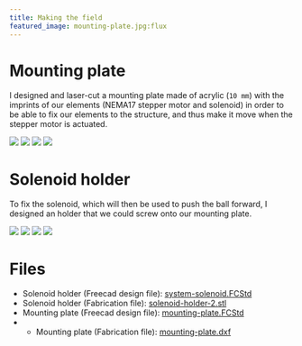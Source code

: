 ```yaml
---
title: Making the field
featured_image: mounting-plate.jpg:flux
---
```



# Mounting plate

I designed and laser-cut a mounting plate made of acrylic (`10 mm`) with the imprints of our elements (NEMA17 stepper motor and solenoid) in order to be able to fix our elements to the structure, and thus make it move when the stepper motor is actuated.

![](mounting-plate-freecad.png)
![](mounting-plate-measures.png)
![](field-02.jpg)
![](large:mounting-plate-2.jpg)

# Solenoid holder

To fix the solenoid, which will then be used to push the ball forward, I designed an holder that we could screw onto our mounting plate.

![](solenoid-holder.png)
![](solenoid-holder-01.jpg)
![](solenoid-holder-02.jpg)
![](solenoid-holder-03.jpg)


# Files

- Solenoid holder (Freecad design file): [system-solenoid.FCStd](file:system-solenoid.FCStd)
- Solenoid holder (Fabrication file): [solenoid-holder-2.stl](file:solenoid-holder-2.stl)
- Mounting plate (Freecad design file): [mounting-plate.FCStd](file:mounting-plate.FCStd)
- - Mounting plate (Fabrication file): [mounting-plate.dxf](file:mounting-plate.dxf)